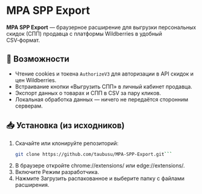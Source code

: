 # MPA SPP Export

**MPA SPP Export** — браузерное расширение для выгрузки персональных скидок (СПП) продавца с платформы Wildberries в удобный CSV‑формат.

## 🚀 Возможности
- Чтение cookies и токена `AuthorizeV3` для авторизации в API скидок и цен Wildberries.
- Встраивание кнопки «Выгрузить СПП» в личный кабинет продавца.
- Экспорт данных о товарах и СПП в CSV за пару кликов.
- Локальная обработка данных — ничего не передаётся сторонним серверам.

## 📥 Установка (из исходников)
1. Скачайте или клонируйте репозиторий:
   ```bash
   git clone https://github.com/taubusu/MPA-SPP-Export.git```
2. В браузере откройте chrome://extensions/ или edge://extensions/.
3. Включите Режим разработчика.
4. Нажмите Загрузить распакованное и выберите папку с файлами расширения.
